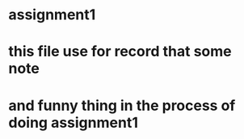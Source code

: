 # assignment1

# this file use for record that some note 
# and funny thing in the process of doing assignment1
